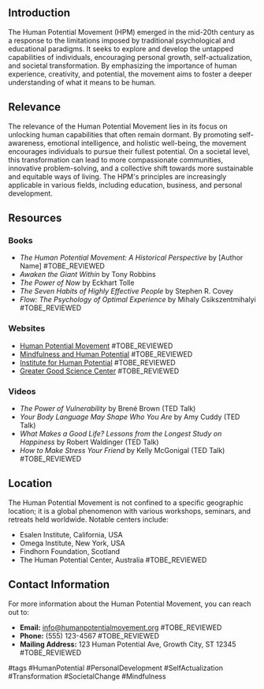 ## Introduction
The Human Potential Movement (HPM) emerged in the mid-20th century as a response to the limitations imposed by traditional psychological and educational paradigms. It seeks to explore and develop the untapped capabilities of individuals, encouraging personal growth, self-actualization, and societal transformation. By emphasizing the importance of human experience, creativity, and potential, the movement aims to foster a deeper understanding of what it means to be human.

## Relevance
The relevance of the Human Potential Movement lies in its focus on unlocking human capabilities that often remain dormant. By promoting self-awareness, emotional intelligence, and holistic well-being, the movement encourages individuals to pursue their fullest potential. On a societal level, this transformation can lead to more compassionate communities, innovative problem-solving, and a collective shift towards more sustainable and equitable ways of living. The HPM's principles are increasingly applicable in various fields, including education, business, and personal development.

## Resources

### Books
- *The Human Potential Movement: A Historical Perspective* by [Author Name] #TOBE_REVIEWED
- *Awaken the Giant Within* by Tony Robbins
- *The Power of Now* by Eckhart Tolle
- *The Seven Habits of Highly Effective People* by Stephen R. Covey
- *Flow: The Psychology of Optimal Experience* by Mihaly Csikszentmihalyi #TOBE_REVIEWED

### Websites
- [Human Potential Movement](http://www.humanpotentialmovement.org) #TOBE_REVIEWED
- [Mindfulness and Human Potential](http://www.mindfulnessandhumanpotential.com) #TOBE_REVIEWED
- [Institute for Human Potential](http://www.instituteforhumanpotential.org) #TOBE_REVIEWED
- [Greater Good Science Center](https://greatergood.berkeley.edu) #TOBE_REVIEWED

### Videos
- *The Power of Vulnerability* by Brené Brown (TED Talk)
- *Your Body Language May Shape Who You Are* by Amy Cuddy (TED Talk)
- *What Makes a Good Life? Lessons from the Longest Study on Happiness* by Robert Waldinger (TED Talk)
- *How to Make Stress Your Friend* by Kelly McGonigal (TED Talk) #TOBE_REVIEWED

## Location
The Human Potential Movement is not confined to a specific geographic location; it is a global phenomenon with various workshops, seminars, and retreats held worldwide. Notable centers include:
- Esalen Institute, California, USA
- Omega Institute, New York, USA
- Findhorn Foundation, Scotland
- The Human Potential Center, Australia #TOBE_REVIEWED

## Contact Information
For more information about the Human Potential Movement, you can reach out to:
- **Email:** info@humanpotentialmovement.org #TOBE_REVIEWED
- **Phone:** (555) 123-4567 #TOBE_REVIEWED
- **Mailing Address:** 123 Human Potential Ave, Growth City, ST 12345 #TOBE_REVIEWED

#tags
#HumanPotential #PersonalDevelopment #SelfActualization #Transformation #SocietalChange #Mindfulness

